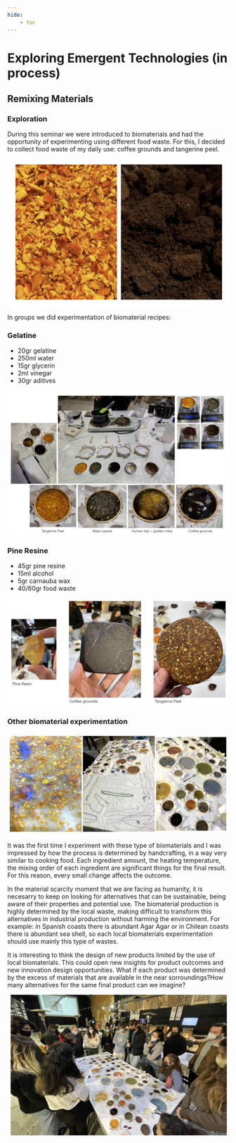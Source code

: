 ```yaml
---
hide:
    - toc
---
```


# Exploring Emergent Technologies (in process)

> ## 

## Remixing Materials 

### Exploration

During this seminar we were introduced to biomaterials and had the opportunity of experimenting using different food waste. For this, I decided to collect food waste of my daily use: coffee grounds and tangerine peel.

![](../images/emergenttech/mandarinacafe.jpg)

In groups we did experimentation of biomaterial recipes:

### Gelatine

- 20gr gelatine
- 250ml water
- 15gr glycerin
- 2ml vinegar
- 30gr aditives

![](../images/emergenttech/gelatin.jpg)


### Pine Resine

- 45gr pine resine
- 15ml alcohol
- 5gr carnauba wax
- 40/60gr food waste

![](../images/emergenttech/pineresin.jpg)


### Other biomaterial experimentation

![](../images/emergenttech/biomateriales.jpg)

It was the first time I experiment with these type of biomaterials and I was impressed by how the process is determined by handcrafting, in a way very similar to cooking food. Each ingredient amount, the heating temperature, the mixing order of each ingredient are significant things for the final result. For this reason, every small change affects the outcome. 

In the material scarcity moment that we are facing as humanity, it is necesarry to keep on looking for alternatives that can be sustainable, being aware of their properties and potential use. The biomaterial production is highly determined by the local waste, making difficult to transform this alternatives in industrial production without harming the environment. For example: in Spanish coasts there is abundant Agar Agar or in Chilean coasts there is abundant sea shell, so each local biomaterials experimentation should use mainly this type of wastes. 

It is interesting to think the design of new products limited by the use of local biomaterials. This could open new insights for product outcomes and new innovation design opportunities. What if each product was determined by the excess of materials that are available in the near sorroundings?How many alternatives for the same final product can we imagine?

![](../images/emergenttech/otrosbiomateriales.jpg)






























